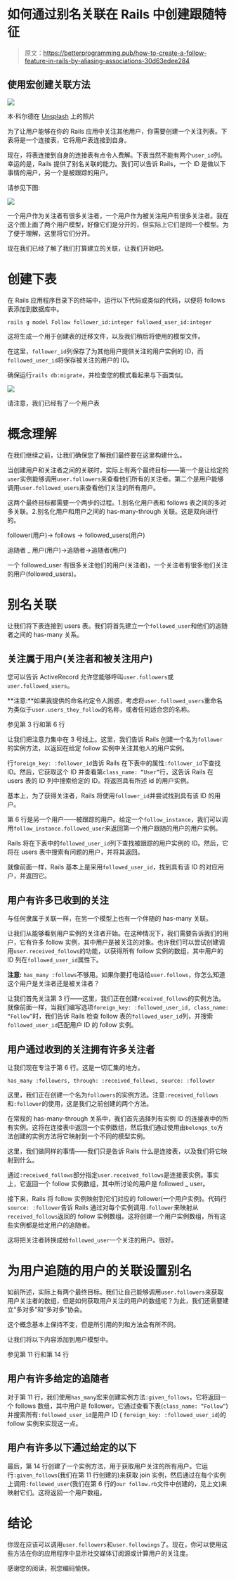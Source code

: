 # 如何通过别名关联在 Rails 中创建跟随特征

> 原文：<https://betterprogramming.pub/how-to-create-a-follow-feature-in-rails-by-aliasing-associations-30d63edee284>

## 使用宏创建关联方法

![](img/162e1a8f63c24ee28d5e488846272084.png)

本·科尔德在 [Unsplash](https://unsplash.com?utm_source=medium&utm_medium=referral) 上的照片

为了让用户能够在你的 Rails 应用中关注其他用户，你需要创建一个关注列表。下表将是一个连接表，它将用户表连接到自身。

现在，将表连接到自身的连接表有点令人费解。下表当然不能有两个`user_id`列。幸运的是，Rails 提供了别名关联的能力。我们可以告诉 Rails，一个 ID 是做以下事情的用户，另一个是被跟踪的用户。

请参见下图:

![](img/3fc79343363ff159d0599f879b043a14.png)

一个用户作为关注者有很多关注者，一个用户作为被关注用户有很多关注者。我在这个图上画了两个用户模型，好像它们是分开的，但实际上它们是同一个模型。为了便于理解，这里将它们分开。

现在我们已经了解了我们打算建立的关联，让我们开始吧。

# 创建下表

在 Rails 应用程序目录下的终端中，运行以下代码或类似的代码，以便将 follows 表添加到数据库中。

```
rails g model Follow follower_id:integer followed_user_id:integer
```

这将生成一个用于创建表的迁移文件，以及我们稍后将使用的模型文件。

在这里，`follower_id`列保存了为其他用户提供关注的用户实例的 ID，而`followed_user_id`将保存被关注的用户的 ID。

确保运行`rails db:migrate`，并检查您的模式看起来与下面类似。

![](img/bd26f6233af050d3a4911e5aa34bf785.png)

请注意，我们已经有了一个用户表

# 概念理解

在我们继续之前，让我们确保您了解我们最终要在这里构建什么。

当创建用户和关注者之间的关联时，实际上有两个最终目标——第一个是让给定的`user`实例能够调用`user.followers`来查看他们所有的关注者。第二个是用户能够调用`user.followed_users`来查看他们关注的所有用户。

这两个最终目标都需要一个两步的过程。1.别名化用户表和 follows 表之间的多对多关联。2.别名化用户和用户之间的 has-many-through 关联。这是双向进行的。

follower(用户)-> follows -> followed_users(用户)

追随者 _ 用户(用户)->追随者->追随者(用户)

一个 followed_user 有很多关注他们的用户(关注者)，一个关注者有很多他们关注的用户(followed_users)。

# 别名关联

让我们将下表连接到 users 表。我们将首先建立一个`followed_user`和他们的追随者之间的 has-many 关系。

## 关注属于用户(关注者和被关注用户)

您可以告诉 ActiveRecord 允许您能够呼叫`user.followers`或`user.followed_users`。

**注意:**如果我提供的命名约定令人困惑，考虑将`user.followed_users`重命名为类似于`user.users_they_follow`的名称，或者任何适合您的名称。

参见第 3 行和第 6 行

让我们把注意力集中在 3 号线上。这里，我们告诉 Rails 创建一个名为`follower`的实例方法，以返回在给定 follow 实例中关注其他人的用户实例。

行`foreign_key: :follower_id`告诉 Rails 在下表中的属性`:follower_id`下查找 ID。然后，它获取这个 ID 并查看第`class_name: “User”`行，这告诉 Rails 在 users 表的 ID 列中搜索给定的 ID。将返回具有所述 id 的用户实例。

基本上，为了获得关注者，Rails 将使用`follower_id`并尝试找到具有该 ID 的用户。

第 6 行是另一个用户——被跟踪的用户。给定一个`follow_instance`，我们可以调用`follow_instance.followed_user`来返回第一个用户跟随的用户的用户实例。

Rails 将在下表中的`followed_user_id`列下查找被跟踪的用户实例的 ID。然后，它将在 users 表中搜索有问题的用户，并将其返回。

就像前面一样，Rails 基本上是采用`followed_user_id`，找到具有该 ID 的对应用户，并返回它。

## 用户有许多已收到的关注

与任何隶属于关联一样，在另一个模型上也有一个伴随的 has-many 关联。

让我们从能够看到用户实例的关注者开始。在这种情况下，我们需要告诉我们的用户，它有许多 follow 实例，其中用户是被关注的对象。也许我们可以尝试创建调用`user.received_follows`的功能，以获得所有 follow 实例的数组，其中用户的 ID 列在`followed_user_id`属性下。

**注意:** `has_many :follows`不够用。如果你要打电话给`user.follows`，你怎么知道这个用户是关注者还是被关注者？

让我们首先关注第 3 行——这里，我们正在创建`received_follows`的实例方法。就像前面一样，当我们编写选项`foreign_key: :followed_user_id, class_name: “Follow”`时，我们告诉 Rails 检查 follow 表的`followed_user_id`列，并搜索`followed_user_id`匹配用户 ID 的 follow 实例。

## 用户通过收到的关注拥有许多关注者

让我们现在专注于第 6 行。这是一切汇集的地方。

```
has_many :followers, through: :received_follows, source: :follower
```

这里，我们正在创建一个名为`followers`的实例方法。注意`:received_follows`和`:follower`的使用，这是我们之前创建的两个方法。

在常规的 has-many-through 关系中，我们首先选择列有实例 ID 的连接表中的所有实例。这将在连接表中返回一个实例数组，然后我们通过使用由`belongs_to`方法创建的实例方法将它映射到一个不同的模型实例。

这里，我们做同样的事情——我们只是告诉 Rails 什么是连接表，以及我们将它映射到什么。

通过`:received_follows`部分指定`user.received_follows`是连接表实例。事实上，它返回一个 follow 实例数组，其中所讨论的用户是 followed _ user。

接下来，Rails 将 follow 实例映射到它们对应的 follower(一个用户实例)。代码行`source: :follower`告诉 Rails 通过对每个实例调用`.follower`来映射从`received_follows`返回的 follow 实例数组。这将创建一个用户实例数组，所有这些实例都是给定用户的追随者。

这将把关注者转换成给`followed_user`一个关注的用户。很好。

# 为用户追随的用户的关联设置别名

如前所述，实际上有两个最终目标。我们让自己能够调用`user.followers`来获取用户关注者的数组，但是如何获取用户关注的用户的数组呢？为此，我们还需要建立“多对多”和“多对多”协会。

这个概念基本上保持不变，但是所引用的列和方法会有所不同。

让我们将以下内容添加到用户模型中。

参见第 11 行和第 14 行

## 用户有许多给定的追随者

对于第 11 行，我们使用`has_many`宏来创建实例方法`:given_follows`，它将返回一个 follows 数组，其中用户是 follower。它通过查看下表(`class_name: “Follow”`)并搜索所有`:followed_user_id`是用户 ID ( `foreign_key: :followed_user_id`)的 follow 实例来实现这一点。

## 用户有许多以下通过给定的以下

最后，第 14 行创建了一个实例方法，用于获取用户关注的所有用户。它运行`:given_follows`(我们在第 11 行创建的)来获取 join 实例，然后通过在每个实例上调用`:followed_user`(我们在第 6 行的`our follow.rb`文件中创建的，见上文)来映射它们。这将返回一个用户数组。

# 结论

你现在应该可以调用`user.followers`和`user.followings`了。现在，你可以使用这些方法在你的应用程序中显示社交媒体订阅源或计算用户的关注度。

感谢您的阅读，祝您编码愉快。